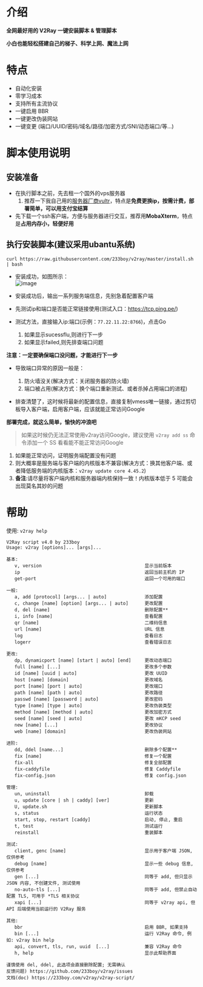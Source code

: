 # 介绍

**全网最好用的 V2Ray 一键安装脚本 &amp; 管理脚本**   

**小白也能轻松搭建自己的梯子、科学上网、魔法上网**

# 特点

- 自动化安装
- 零学习成本
- 支持所有主流协议
- 一键启用 BBR
- 一键更改伪装网站
- 一键变更 (端口/UUID/密码/域名/路径/加密方式/SNI/动态端口/等...)

# 脚本使用说明
## 安装准备
* 在执行脚本之前，先去租一个国外的vps服务器
   1. 推荐一下我自己用的[服务器厂商vultr](https://www.vultr.com/?ref=9594735)，特点是**免费更换ip，按需计费，部署简单，可以用支付宝结算**
* 先下载一个ssh客户端，方便与服务器进行交互，推荐用**MobaXterm**，特点是**占用内存小，轻便好用**

## 执行安装脚本(建议采用ubantu系统)   

`curl https://raw.githubusercontent.com/233boy/v2ray/master/install.sh | bash`   


* 安装成功，如图所示：  
![image](https://github.com/FelixLan/v2ray/assets/44452818/6e961bb5-e493-42dd-a55c-e20b7136addb)   

* 安装成功后，输出一系列服务端信息，先别急着配置客户端
  
* 先测试ip和端口是否能正常链接使用(测试入口：https://tcp.ping.pe/)
* 测试方法，直接输入ip:端口(示例：`77.22.11.22:8766`)，点击Go
   1. 如果显示sucessflu,则进行下一步   
   2. 如果显示failed,则先排查端口问题

**注意：一定要确保端口没问题，才能进行下一步**   
* 导致端口异常的原因一般是：
   1. 防火墙没关(解决方式：关闭服务器的防火墙)
   2. 端口被占用(解决方式：换个端口重新测试、或者杀掉占用端口的进程)

* 排查清楚了，这时候将最新的配置信息，直接复制vmess唯一链接，通过剪切板导入客户端，启用客户端，应该就能正常访问Google

**部署完成，就这么简单，愉快的冲浪吧**

>如果这时候仍无法正常使用v2ray访问Google，建议使用 `v2ray add ss` 命令添加一个 SS 看看能不能正常访问Google
   1. 如果能正常访问，证明服务端配置没有问题
   2. 则大概率是服务端与客户端的内核版本不兼容(解决方式：换其他客户端、或者降低服务端的内核版本：`v2ray update core 4.45.2`)
   3. **备注**:请尽量将客户端内核和服务器端内核保持一致！内核版本低于 5 可能会出现莫名其妙的问题


# 帮助

使用: `v2ray help`

```
V2Ray script v4.0 by 233boy
Usage: v2ray [options]... [args]...

基本:
   v, version                                      显示当前版本
   ip                                              返回当前主机的 IP
   get-port                                        返回一个可用的端口

一般:
   a, add [protocol] [args... | auto]              添加配置
   c, change [name] [option] [args... | auto]      更改配置
   d, del [name]                                   删除配置**
   i, info [name]                                  查看配置
   qr [name]                                       二维码信息
   url [name]                                      URL 信息
   log                                             查看日志
   logerr                                          查看错误日志

更改:
   dp, dynamicport [name] [start | auto] [end]     更改动态端口
   full [name] [...]                               更改多个参数
   id [name] [uuid | auto]                         更改 UUID
   host [name] [domain]                            更改域名
   port [name] [port | auto]                       更改端口
   path [name] [path | auto]                       更改路径
   passwd [name] [password | auto]                 更改密码
   type [name] [type | auto]                       更改伪装类型
   method [name] [method | auto]                   更改加密方式
   seed [name] [seed | auto]                       更改 mKCP seed
   new [name] [...]                                更改协议
   web [name] [domain]                             更改伪装网站

进阶:
   dd, ddel [name...]                              删除多个配置**
   fix [name]                                      修复一个配置
   fix-all                                         修复全部配置
   fix-caddyfile                                   修复 Caddyfile
   fix-config.json                                 修复 config.json

管理:
   un, uninstall                                   卸载
   u, update [core | sh | caddy] [ver]             更新
   U, update.sh                                    更新脚本
   s, status                                       运行状态
   start, stop, restart [caddy]                    启动, 停止, 重启
   t, test                                         测试运行
   reinstall                                       重装脚本

测试:
   client, genc [name]                             显示用于客户端 JSON, 仅供参考
   debug [name]                                    显示一些 debug 信息, 仅供参考
   gen [...]                                       同等于 add, 但只显示 JSON 内容, 不创建文件, 测试使用
   no-auto-tls [...]                               同等于 add, 但禁止自动配置 TLS, 可用于 *TLS 相关协议
   xapi [...]                                      同等于 v2ray api, 但 API 后端使用当前运行的 V2Ray 服务

其他:
   bbr                                             启用 BBR, 如果支持
   bin [...]                                       运行 V2Ray 命令, 例如: v2ray bin help
   api, convert, tls, run, uuid  [...]             兼容 V2Ray 命令
   h, help                                         显示此帮助界面

谨慎使用 del, ddel, 此选项会直接删除配置; 无需确认
反馈问题) https://github.com/233boy/v2ray/issues
文档(doc) https://233boy.com/v2ray/v2ray-script/
```
